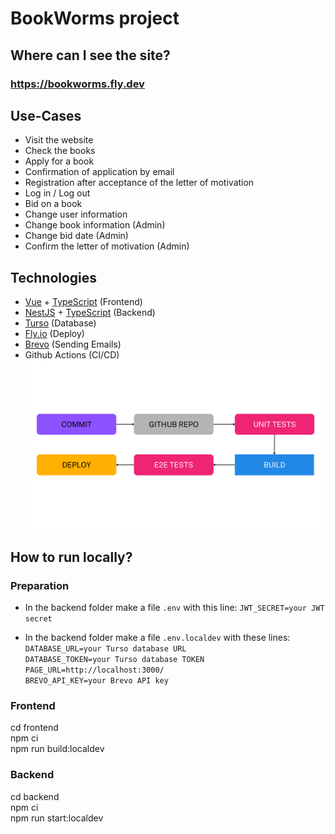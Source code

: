 # BookWorms project
## Where can I see the site?
### https://bookworms.fly.dev

## Use-Cases
- Visit the website
- Check the books
- Apply for a book
- Confirmation of application by email
- Registration after acceptance of the letter of motivation
- Log in / Log out
- Bid on a book 
- Change user information
- Change book information (Admin)
- Change bid date  (Admin)
- Confirm the letter of motivation (Admin)

## Technologies
- [Vue](https://vuejs.org/) + [TypeScript](https://www.typescriptlang.org/) (Frontend)
- [NestJS](https://nestjs.com/) + [TypeScript](https://www.typescriptlang.org/) (Backend)
- [Turso](https://turso.tech/) (Database)
- [Fly.io](https://fly.io/) (Deploy)
- [Brevo](https://www.brevo.com/) (Sending Emails)
- Github Actions (CI/CD)
![CI/CD image](ProjectAssets/CICD.png)


## How to run locally?
### Preparation
- In the backend folder make a file `.env`  with this line:
`JWT_SECRET=your JWT secret`

- In the backend folder make a file `.env.localdev` with these lines:   
`DATABASE_URL=your Turso database URL`  
`DATABASE_TOKEN=your Turso database TOKEN`  
`PAGE_URL=http://localhost:3000/`   
`BREVO_API_KEY=your Brevo API key`

### Frontend
cd frontend  
npm ci  
npm run build:localdev

### Backend

cd backend  
npm ci  
npm run start:localdev